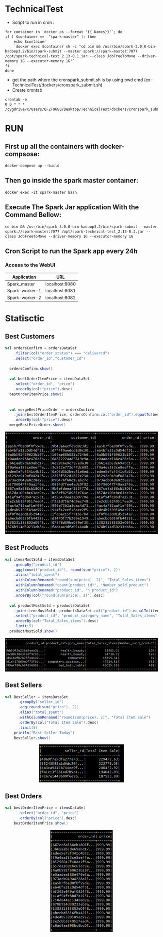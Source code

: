 # TechnicalTest

- Script to run in cron :
```
for container in `docker ps --format '{{.Names}}'`; do 
if [ $container ==  "spark-master" ]; then  
    echo $container
    `docker exec $container sh -c "cd bin && /usr/bin/spark-3.0.0-bin-hadoop3.2/bin/spark-submit --master spark://spark-master:7077 /opt/spark-technical-test_2.13-0.1.jar --class JobFreeToMove --driver-memory 1G --executor-memory 1G"` 
fi
done
```
- get the path where the cronspark_submit.sh is by using pwd cmd (ex : TechnicalTest/dockers/cronspark_submit.sh)
- Create crontab
```
crontab -e
0 0 * * * /cygdrive/c/Users/QFZF0680/Desktop/TechnicalTest/dockers/cronspark_submit.sh
```

# RUN

## First up all the containers with docker-compsose: 
```
docker-compose up --build
```

## Then go inside the spark master container:

```
docker exec -it spark-master bash
```

## Execute The Spark Jar application With the Command Bellow:

```
cd bin && /usr/bin/spark-3.0.0-bin-hadoop3.2/bin/spark-submit --master spark://spark-master:7077 /opt/spark-technical-test_2.13-0.1.jar --class JobFreeToMove --driver-memory 1G --executor-memory 1G
```
## Cron Script to run the Spark app every 24h


### Access to the WebUI

| Application     | URL                                      
| --------------- | ----------------------------------------
| Spark_master    | localhost:8080                           
| Spark-worker-1  | localhost:8081                        
| Spark-worker-2  | localhost:8082                      



# Statisctic

## Best Customers


  ```scala
  val ordersConfirm = ordersDataSet
      .filter(col("order_status") === "delivered")
      .select("order_id","customer_id")

    ordersConfirm.show()

    val bestOrderItemPrice = itemsDataSet
      .select("order_id", "price")
      .orderBy(col("price").desc)
    bestOrderItemPrice.show()


    val mergeBestPriceOrder = ordersConfirm
      .join(bestOrderItemPrice, ordersConfirm.col("order_id").equalTo(bestOrderItemPrice.col("order_id")), "inner")
      .orderBy(col("price").desc)
    mergeBestPriceOrder.show()
  ```

<p align="center"><img src="images/BestCustumer.PNG"></p>


##  Best Products


  ```scala
  val itemsMostSold = itemsDataSet
      .groupBy("product_id")
      .agg(count("product_id"), round(sum("price"), 2))
      .alias("total_spent")
      .withColumnRenamed("round(sum(price), 2)", "Total_Sales_items")
      .withColumnRenamed("count(product_id)", "Number_sold_product")
      .withColumnRenamed("product_id", "n_product_id")
      .orderBy(col("round(sum(price), 2)").desc)

    val productMostSold = productsDataSet
      .join(itemsMostSold, productsDataSet.col("product_id").equalTo(itemsMostSold.col("n_product_id")))
      .select("product_id", "product_category_name", "Total_Sales_items", "Number_sold_product")
      .orderBy(col("Total_Sales_items").desc)
      .limit(5)
    productMostSold.show()
  ```

<p align="center"><img src="images/BestProduct.PNG"></p>


## Best Sellers

```scala
val BestSeller = itemsDataSet
      .groupBy("seller_id")
      .agg(round(sum("price"), 2))
      .alias("total_spent")
      .withColumnRenamed("round(sum(price), 2)", "Total Item Sale")
      .orderBy(col("Total Item Sale").desc)
      .limit(5)
    println("Best Seller Today")
    BestSeller.show()
```

<p align="center"><img src="images/bestSeller.PNG"></p>

## Best Orders
```scala
val bestOrderItemPrice = itemsDataSet
      .select("order_id", "price")
      .orderBy(col("price").desc)
    bestOrderItemPrice.show()
```
<p align="center"><img src="images/BestOrder.PNG"></p>
